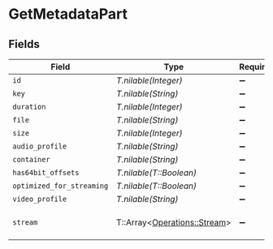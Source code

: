 # GetMetadataPart


## Fields

| Field                                                                                                                                                                                                                                                                                                                                                                                                                                                                                                                                                                                                                              | Type                                                                                                                                                                                                                                                                                                                                                                                                                                                                                                                                                                                                                               | Required                                                                                                                                                                                                                                                                                                                                                                                                                                                                                                                                                                                                                           | Description                                                                                                                                                                                                                                                                                                                                                                                                                                                                                                                                                                                                                        | Example                                                                                                                                                                                                                                                                                                                                                                                                                                                                                                                                                                                                                            |
| ---------------------------------------------------------------------------------------------------------------------------------------------------------------------------------------------------------------------------------------------------------------------------------------------------------------------------------------------------------------------------------------------------------------------------------------------------------------------------------------------------------------------------------------------------------------------------------------------------------------------------------- | ---------------------------------------------------------------------------------------------------------------------------------------------------------------------------------------------------------------------------------------------------------------------------------------------------------------------------------------------------------------------------------------------------------------------------------------------------------------------------------------------------------------------------------------------------------------------------------------------------------------------------------- | ---------------------------------------------------------------------------------------------------------------------------------------------------------------------------------------------------------------------------------------------------------------------------------------------------------------------------------------------------------------------------------------------------------------------------------------------------------------------------------------------------------------------------------------------------------------------------------------------------------------------------------- | ---------------------------------------------------------------------------------------------------------------------------------------------------------------------------------------------------------------------------------------------------------------------------------------------------------------------------------------------------------------------------------------------------------------------------------------------------------------------------------------------------------------------------------------------------------------------------------------------------------------------------------- | ---------------------------------------------------------------------------------------------------------------------------------------------------------------------------------------------------------------------------------------------------------------------------------------------------------------------------------------------------------------------------------------------------------------------------------------------------------------------------------------------------------------------------------------------------------------------------------------------------------------------------------- |
| `id`                                                                                                                                                                                                                                                                                                                                                                                                                                                                                                                                                                                                                               | *T.nilable(Integer)*                                                                                                                                                                                                                                                                                                                                                                                                                                                                                                                                                                                                               | :heavy_minus_sign:                                                                                                                                                                                                                                                                                                                                                                                                                                                                                                                                                                                                                 | N/A                                                                                                                                                                                                                                                                                                                                                                                                                                                                                                                                                                                                                                | 15                                                                                                                                                                                                                                                                                                                                                                                                                                                                                                                                                                                                                                 |
| `key`                                                                                                                                                                                                                                                                                                                                                                                                                                                                                                                                                                                                                              | *T.nilable(String)*                                                                                                                                                                                                                                                                                                                                                                                                                                                                                                                                                                                                                | :heavy_minus_sign:                                                                                                                                                                                                                                                                                                                                                                                                                                                                                                                                                                                                                 | N/A                                                                                                                                                                                                                                                                                                                                                                                                                                                                                                                                                                                                                                | /library/parts/15/1705637151/file.mp4                                                                                                                                                                                                                                                                                                                                                                                                                                                                                                                                                                                              |
| `duration`                                                                                                                                                                                                                                                                                                                                                                                                                                                                                                                                                                                                                         | *T.nilable(Integer)*                                                                                                                                                                                                                                                                                                                                                                                                                                                                                                                                                                                                               | :heavy_minus_sign:                                                                                                                                                                                                                                                                                                                                                                                                                                                                                                                                                                                                                 | N/A                                                                                                                                                                                                                                                                                                                                                                                                                                                                                                                                                                                                                                | 141417                                                                                                                                                                                                                                                                                                                                                                                                                                                                                                                                                                                                                             |
| `file`                                                                                                                                                                                                                                                                                                                                                                                                                                                                                                                                                                                                                             | *T.nilable(String)*                                                                                                                                                                                                                                                                                                                                                                                                                                                                                                                                                                                                                | :heavy_minus_sign:                                                                                                                                                                                                                                                                                                                                                                                                                                                                                                                                                                                                                 | N/A                                                                                                                                                                                                                                                                                                                                                                                                                                                                                                                                                                                                                                | /movies/Serenity (2005)/Serenity (2005).mp4                                                                                                                                                                                                                                                                                                                                                                                                                                                                                                                                                                                        |
| `size`                                                                                                                                                                                                                                                                                                                                                                                                                                                                                                                                                                                                                             | *T.nilable(Integer)*                                                                                                                                                                                                                                                                                                                                                                                                                                                                                                                                                                                                               | :heavy_minus_sign:                                                                                                                                                                                                                                                                                                                                                                                                                                                                                                                                                                                                                 | N/A                                                                                                                                                                                                                                                                                                                                                                                                                                                                                                                                                                                                                                | 40271948                                                                                                                                                                                                                                                                                                                                                                                                                                                                                                                                                                                                                           |
| `audio_profile`                                                                                                                                                                                                                                                                                                                                                                                                                                                                                                                                                                                                                    | *T.nilable(String)*                                                                                                                                                                                                                                                                                                                                                                                                                                                                                                                                                                                                                | :heavy_minus_sign:                                                                                                                                                                                                                                                                                                                                                                                                                                                                                                                                                                                                                 | N/A                                                                                                                                                                                                                                                                                                                                                                                                                                                                                                                                                                                                                                | lc                                                                                                                                                                                                                                                                                                                                                                                                                                                                                                                                                                                                                                 |
| `container`                                                                                                                                                                                                                                                                                                                                                                                                                                                                                                                                                                                                                        | *T.nilable(String)*                                                                                                                                                                                                                                                                                                                                                                                                                                                                                                                                                                                                                | :heavy_minus_sign:                                                                                                                                                                                                                                                                                                                                                                                                                                                                                                                                                                                                                 | N/A                                                                                                                                                                                                                                                                                                                                                                                                                                                                                                                                                                                                                                | mp4                                                                                                                                                                                                                                                                                                                                                                                                                                                                                                                                                                                                                                |
| `has64bit_offsets`                                                                                                                                                                                                                                                                                                                                                                                                                                                                                                                                                                                                                 | *T.nilable(T::Boolean)*                                                                                                                                                                                                                                                                                                                                                                                                                                                                                                                                                                                                            | :heavy_minus_sign:                                                                                                                                                                                                                                                                                                                                                                                                                                                                                                                                                                                                                 | N/A                                                                                                                                                                                                                                                                                                                                                                                                                                                                                                                                                                                                                                | false                                                                                                                                                                                                                                                                                                                                                                                                                                                                                                                                                                                                                              |
| `optimized_for_streaming`                                                                                                                                                                                                                                                                                                                                                                                                                                                                                                                                                                                                          | *T.nilable(T::Boolean)*                                                                                                                                                                                                                                                                                                                                                                                                                                                                                                                                                                                                            | :heavy_minus_sign:                                                                                                                                                                                                                                                                                                                                                                                                                                                                                                                                                                                                                 | N/A                                                                                                                                                                                                                                                                                                                                                                                                                                                                                                                                                                                                                                | false                                                                                                                                                                                                                                                                                                                                                                                                                                                                                                                                                                                                                              |
| `video_profile`                                                                                                                                                                                                                                                                                                                                                                                                                                                                                                                                                                                                                    | *T.nilable(String)*                                                                                                                                                                                                                                                                                                                                                                                                                                                                                                                                                                                                                | :heavy_minus_sign:                                                                                                                                                                                                                                                                                                                                                                                                                                                                                                                                                                                                                 | N/A                                                                                                                                                                                                                                                                                                                                                                                                                                                                                                                                                                                                                                | high                                                                                                                                                                                                                                                                                                                                                                                                                                                                                                                                                                                                                               |
| `stream`                                                                                                                                                                                                                                                                                                                                                                                                                                                                                                                                                                                                                           | T::Array<[Operations::Stream](../../models/operations/stream.md)>                                                                                                                                                                                                                                                                                                                                                                                                                                                                                                                                                                  | :heavy_minus_sign:                                                                                                                                                                                                                                                                                                                                                                                                                                                                                                                                                                                                                 | N/A                                                                                                                                                                                                                                                                                                                                                                                                                                                                                                                                                                                                                                | [{"bitDepth":8,"bitrate":128,"channels":2,"chromaLocation":"left","chromaSubsampling":14520,"codec":"aac","codedHeight":816,"codedWidth":1920,"colorPrimaries":"bt709","colorRange":"tv","colorSpace":"bt709","colorTrc":"bt709","default":true,"displayTitle":"English (AAC Stereo)","extendedDisplayTitle":"English (AAC Stereo)","frameRate":24,"hasScalingMatrix":false,"height":814,"id":29,"index":0,"language":"English","languageCode":"eng","languageTag":"en","level":40,"profile":"lc","refFrames":4,"samplingRate":44100,"scanType":"progressive","selected":true,"streamIdentifier":"1","streamType":2,"width":1920}] |